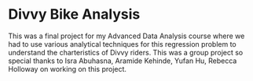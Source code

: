 # Divvy Bike Analysis
This was a final project for my Advanced Data Analysis course where we had to use various analytical techniques for this regression problem to understand the charteristics of Divvy riders. This was a group project so special thanks to Isra Abuhasna, Aramide Kehinde, Yufan Hu, Rebecca Holloway on working on this project. 
